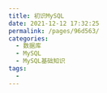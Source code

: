 ```yaml
---
title: 初识MySQL
date: 2021-12-12 17:32:25
permalink: /pages/96d563/
categories:
  - 数据库
  - MySQL
  - MySQL基础知识
tags:
  - 
---
```

